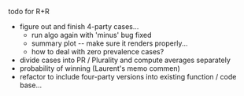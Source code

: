 todo for R+R

* figure out and finish 4-party cases...
    * run algo again with 'minus' bug fixed
    * summary plot -- make sure it renders properly...
    * how to deal with zero prevalence cases?
* divide cases into PR / Plurality and compute averages separately
* probability of winning (Laurent's memo commen)
* refactor to include four-party versions into existing function / code base...